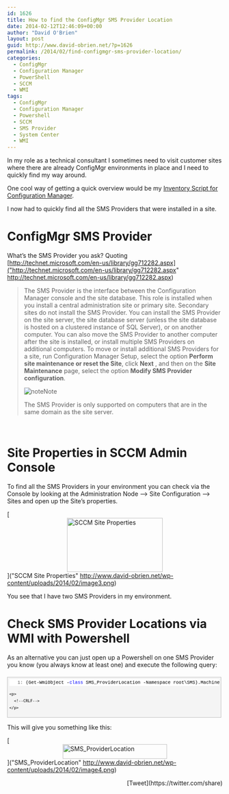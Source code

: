 ```yaml
---
id: 1626
title: How to find the ConfigMgr SMS Provider Location
date: 2014-02-12T12:46:09+00:00
author: "David O'Brien"
layout: post
guid: http://www.david-obrien.net/?p=1626
permalink: /2014/02/find-configmgr-sms-provider-location/
categories:
  - ConfigMgr
  - Configuration Manager
  - PowerShell
  - SCCM
  - WMI
tags:
  - ConfigMgr
  - Configuration Manager
  - Powershell
  - SCCM
  - SMS Provider
  - System Center
  - WMI
---
```

In my role as a technical consultant I sometimes need to visit customer sites where there are already ConfigMgr environments in place and I need to quickly find my way around.

One cool way of getting a quick overview would be my [Inventory Script for Configuration Manager](http://www.david-obrien.net/?p=1592).

I now had to quickly find all the SMS Providers that were installed in a site.

# ConfigMgr SMS Provider

What’s the SMS Provider you ask? Quoting [http://technet.microsoft.com/en-us/library/gg712282.aspx]("http://technet.microsoft.com/en-us/library/gg712282.aspx" http://technet.microsoft.com/en-us/library/gg712282.aspx)

> The SMS Provider is the interface between the Configuration Manager console and the site database. This role is installed when you install a central administration site or primary site. Secondary sites do not install the SMS Provider. You can install the SMS Provider on the site server, the site database server (unless the site database is hosted on a clustered instance of SQL Server), or on another computer. You can also move the SMS Provider to another computer after the site is installed, or install multiple SMS Providers on additional computers. To move or install additional SMS Providers for a site, run Configuration Manager Setup, select the option **Perform site maintenance or reset the Site**, click **Next** , and then on the **Site Maintenance** page, select the option **Modify SMS Provider configuration**.
> 
> ![note](http://i.technet.microsoft.com/areas/global/content/clear.gif "note")Note
> 
> The SMS Provider is only supported on computers that are in the same domain as the site server.

&nbsp;

# Site Properties in SCCM Admin Console

To find all the SMS Providers in your environment you can check via the Console by looking at the Administration Node –> Site Configuration –> Sites and open up the Site’s properties.

[<img style="float: none; margin-left: auto; display: block; margin-right: auto; border: 0px;" title="SCCM Site Properties" alt="SCCM Site Properties" src="http://www.david-obrien.net/wp-content/uploads/2014/02/image_thumb3.png" width="224" height="126" border="0" />]("SCCM Site Properties" http://www.david-obrien.net/wp-content/uploads/2014/02/image3.png)

You see that I have two SMS Providers in my environment.

# Check SMS Provider Locations via WMI with Powershell

As an alternative you can just open up a Powershell on one SMS Provider you know (you always know at least one) and execute the following query:

<div id="codeSnippetWrapper" style="overflow: auto; cursor: text; font-size: 8pt; font-family: 'Courier New', courier, monospace; width: 97.5%; direction: ltr; text-align: left; margin: 20px 0px 10px; line-height: 12pt; max-height: 200px; background-color: #f4f4f4; border: silver 1px solid; padding: 4px;">
  <div id="codeSnippet" style="overflow: visible; font-size: 8pt; font-family: 'Courier New', courier, monospace; width: 100%; color: black; direction: ltr; text-align: left; line-height: 12pt; background-color: #f4f4f4; border-style: none; padding: 0px;">
    <pre style="overflow: visible; font-size: 8pt; font-family: 'Courier New', courier, monospace; width: 100%; color: black; direction: ltr; text-align: left; margin: 0em; line-height: 12pt; background-color: white; border-style: none; padding: 0px;"><span id="lnum1" style="color: #606060;">   1:</span> (Get-WmiObject -<span style="color: #0000ff;">class</span> SMS_ProviderLocation -Namespace root\SMS).Machine</pre>
    
    <p>
      <!--CRLF-->
    </p>
  </div>
</div>

This will give you something like this:

[<img style="float: none; margin-left: auto; display: block; margin-right: auto; border: 0px;" title="SMS_ProviderLocation" alt="SMS_ProviderLocation" src="http://www.david-obrien.net/wp-content/uploads/2014/02/image_thumb4.png" width="244" height="34" border="0" />]("SMS_ProviderLocation" http://www.david-obrien.net/wp-content/uploads/2014/02/image4.png) 

<div style="float: right; margin-left: 10px;">
  [Tweet](https://twitter.com/share)
</div>

